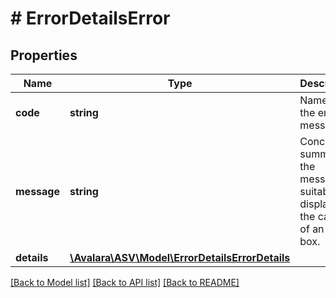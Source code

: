 # # ErrorDetailsError

## Properties

Name | Type | Description | Notes
------------ | ------------- | ------------- | -------------
**code** | **string** | Name of the error or message. | [optional]
**message** | **string** | Concise summary of the message, suitable for display in the caption of an alert box. | [optional]
**details** | [**\Avalara\ASV\Model\ErrorDetailsErrorDetails**](ErrorDetailsErrorDetails.md) |  | [optional]

[[Back to Model list]](../../README.md#models) [[Back to API list]](../../README.md#endpoints) [[Back to README]](../../README.md)
